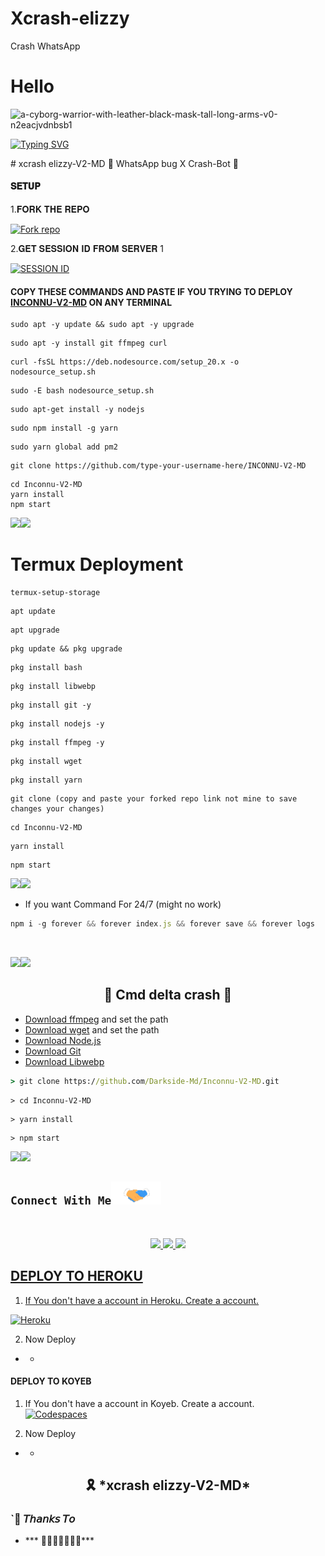 # Xcrash-elizzy
Crash WhatsApp 
# Hello 
![a-cyborg-warrior-with-leather-black-mask-tall-long-arms-v0-n2eacjvdnbsb1](https://github.com/user-attachments/assets/57bf4965-d0df-4430-bc72-fb20587d61ed)

<a href="https://git.io/typing-svg"><img src="https://readme-typing-svg.demolab.com?font=EB+Garamond&weight=800&size=28&duration=4000&pause=1000&random=false&width=435&lines=+__XCRASH-ELIZZY+BUG+-BOT 🦠__;WHATSAPP+CRASH+x+BUG+BOT;DEVELOPED+BY+ELIZZYBERRY TECH⭐+LORD;REALESE+DATE+10%2F8%2F2023." alt="Typing SVG" /></a>
</p>
                     # xcrash elizzy-V2-MD
               🦠 WhatsApp bug X Crash-Bot 🦠
  

#### 𝐒𝐄𝐓𝐔𝐏

1.𝐅𝐎𝐑𝐊 𝐓𝐇𝐄 𝐑𝐄𝐏𝐎
   
<a href='https://github.com/elizzybot/Inconnu-V2-MD/fork' target="_blank"><img alt='Fork repo' src='https://img.shields.io/badge/Fork Repo-100000?style=for-the-badge&logo=scan&logoColor=white&labelColor=black&color=black'/></a>


2.𝐆𝐄𝐓 𝐒𝐄𝐒𝐒𝐈𝐎𝐍 𝐈𝐃 𝐅𝐑𝐎𝐌 𝐒𝐄𝐑𝐕𝐄𝐑 1
 
<a href='https://inconnu-v2-md-shky.onrender.com//' target="_blank"><img alt='SESSION ID' src='https://img.shields.io/badge/Session_id-100000?style=for-the-badge&logo=scan&logoColor=white&labelColor=black&color=black'/></a>
#### COPY THESE COMMANDS AND PASTE IF YOU TRYING TO DEPLOY [INCONNU-V2-MD](https://github.com/Darkside-Md/Inconnu-V2-MD) ON ANY TERMINAL
```
sudo apt -y update && sudo apt -y upgrade
```
```
sudo apt -y install git ffmpeg curl
```
```
curl -fsSL https://deb.nodesource.com/setup_20.x -o nodesource_setup.sh
```
```
sudo -E bash nodesource_setup.sh
```
```
sudo apt-get install -y nodejs
```
```
sudo npm install -g yarn
```
```
sudo yarn global add pm2
```
```
git clone https://github.com/type-your-username-here/INCONNU-V2-MD 
```
```
cd Inconnu-V2-MD 
yarn install 
npm start
```
 

<a><img src='https://i.imgur.com/LyHic3i.gif'/></a><a><img src='https://i.imgur.com/LyHic3i.gif'/></a>
# Termux Deployment
```
termux-setup-storage
```
```
apt update
```
```
apt upgrade
```
```
pkg update && pkg upgrade
```
```
pkg install bash
```
```
pkg install libwebp
```
```
pkg install git -y
```
```
pkg install nodejs -y
```
```
pkg install ffmpeg -y 
```
```
pkg install wget
```
```
pkg install yarn
```
```
git clone (copy and paste your forked repo link not mine to save changes your changes) 
```
```
cd Inconnu-V2-MD 
```
```
yarn install
```
```
npm start
```
<a><img src='https://i.imgur.com/LyHic3i.gif'/></a><a><img src='https://i.imgur.com/LyHic3i.gif'/></a>
- If you want Command For 24/7 (might no work) 
```js
npm i -g forever && forever index.js && forever save && forever logs
```
<br>

<a><img src='https://i.imgur.com/LyHic3i.gif'/></a><a><img src='https://i.imgur.com/LyHic3i.gif'/></a>
<br>
<h2 align="center"> 🐞 Cmd delta crash 🐞</h2>

- [Download ffmpeg](https://ffmpeg.org/download.html#build-windows) and set the path
- [Download wget](https://eternallybored.org/misc/wget/releases/) and set the path
- [Download Node.js](https://nodejs.org/en/download/)
- [Download Git](https://git-scm.com/downloads)
- [Download Libwebp](https://developers.google.com/speed/webp/download)

```cmd
> git clone https://github.com/Darkside-Md/Inconnu-V2-MD.git
```
```
> cd Inconnu-V2-MD 
```
```
> yarn install
```
```
> npm start
```
<a><img src='https://i.imgur.com/LyHic3i.gif'/></a><a><img src='https://i.imgur.com/LyHic3i.gif'/></a>

## ```Connect With Me```<img src="https://github.com/0xAbdulKhalid/0xAbdulKhalid/raw/main/assets/mdImages/handshake.gif" width ="80"></h1> 
 <br> 
<p align="center">
<a href="https://wa.me/2349039727490"><img src="https://img.shields.io/badge/Contact INCONNU-TECH?style=for-the-badge&logo=whatsapp&logoColor=white" />
<a href="https://whatsapp.com/channel/0029ValSilu9Bb62q8tgBr3p"><img src="https://img.shields.io/badge/Join Official Channel-25D366?style=for-the-badge&logo=whatsapp&logoColor=white" />
<a href="https://www.youtube.com/@inconnutech"><img src="https://img.shields.io/badge/Subscribe-ff0000?style=for-the-badge&logo=youtube&logoColor=ff000000&link=https://www.youtube.com/@inconnutech" /><br>
<p align="center">

## DEPLOY TO HEROKU 

1. If You don't have a account in Heroku. Create a account.
    <br>

<a href='https://signup.heroku.com/' target="_blank"><img alt='Heroku' src='https://img.shields.io/badge/-Create-black?style=for-the-badge&logo=heroku&logoColor=white'/></a>

2. Now Deploy
    <br>

- *          

#### DEPLOY TO KOYEB

1. If You don't have a account in Koyeb. Create a account.
    <br>
<a href='https://app.koyeb.com/auth/signup' target="_blank"><img alt='Codespaces' src='https://img.shields.io/badge/CREATE-h?color=black&style=for-the-badge&logo=koyeb' width="96.35" height="28"/></a></p>

2. Now Deploy
    <br>
<a href="https://app.koyeb.com/apps/deploy?type=git&repository=github.com/SuhailTechInfo/Suhail-black?style=for-the-badge&logo=koyeb&logoColor=white"></a>

- *


<h2 align="center"> 🎗️ *xcrash elizzy-V2-MD*
</h2>

 
### `🧡 𝘛𝘩𝘢𝘯𝘬𝘴 𝘛𝘰
- *** 🐞🐞🦠🦠🦠🐞🐞***




